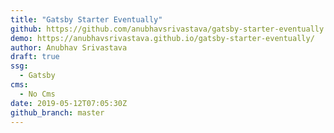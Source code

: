 ```yaml
---
title: "Gatsby Starter Eventually"
github: https://github.com/anubhavsrivastava/gatsby-starter-eventually
demo: https://anubhavsrivastava.github.io/gatsby-starter-eventually/
author: Anubhav Srivastava
draft: true
ssg:
  - Gatsby
cms:
  - No Cms
date: 2019-05-12T07:05:30Z
github_branch: master
---
```

